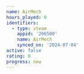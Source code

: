 ```yaml
---
name: AirMech
hours_played: 0
identifiers:
  - type: steam
    appid: '206500'
    name: AirMech
    synced_on: '2024-07-04'
active: false
rating: 0
progress: new
---
```


